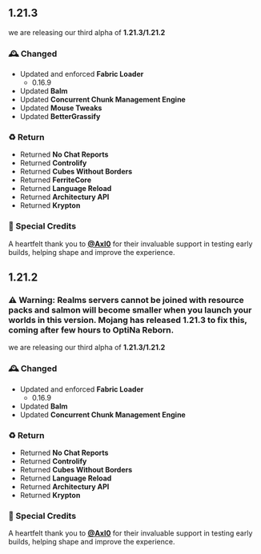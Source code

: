 ## 1.21.3
we are releasing our third alpha of **1.21.3/1.21.2**

### 🕰️ Changed
- Updated and enforced **Fabric Loader**
  - 0.16.9
- Updated **Balm**
- Updated **Concurrent Chunk Management Engine**
- Updated **Mouse Tweaks**
- Updated **BetterGrassify**

### ♻️ Return
- Returned **No Chat Reports**
- Returned **Controlify**
- Returned **Cubes Without Borders**
- Returned **FerriteCore**
- Returned **Language Reload**
- Returned **Architectury API**
- Returned **Krypton**

### 🌸 Special Credits
A heartfelt thank you to **[@AxI0](https://modrinth.com/user/Axl0)** for their invaluable support in testing early builds, helping shape and improve the experience.


## 1.21.2
### ⚠️ Warning: Realms servers cannot be joined with resource packs and salmon will become smaller when you launch your worlds in this version. Mojang has released 1.21.3 to fix this, coming after few hours to OptiNa Reborn.
we are releasing our third alpha of **1.21.3/1.21.2**

### 🕰️ Changed
- Updated and enforced **Fabric Loader**
  - 0.16.9
- Updated **Balm**
- Updated **Concurrent Chunk Management Engine**

### ♻️ Return
- Returned **No Chat Reports**
- Returned **Controlify**
- Returned **Cubes Without Borders**
- Returned **Language Reload**
- Returned **Architectury API**
- Returned **Krypton**

### 🌸 Special Credits
A heartfelt thank you to **[@AxI0](https://modrinth.com/user/Axl0)** for their invaluable support in testing early builds, helping shape and improve the experience.
